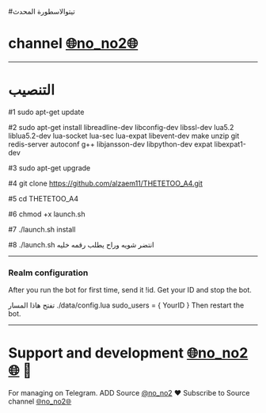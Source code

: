 #تيتوالاسطورة المحدث 
# channel [🌐no_no2🌐](https://telegram.me/no_no2)
* * *


# التنصيب
#1
sudo apt-get update

#2
sudo apt-get install libreadline-dev libconfig-dev libssl-dev lua5.2 liblua5.2-dev lua-socket lua-sec lua-expat libevent-dev make unzip git redis-server autoconf g++ libjansson-dev libpython-dev expat libexpat1-dev

#3
sudo apt-get upgrade

#4
git clone https://github.com/alzaem11/THETETOO_A4.git

#5
cd THETETOO_A4

#6
chmod +x launch.sh

#7
./launch.sh install

#8
./launch.sh انتضر شويه وراح يطلب رقمه خليه
* * *

### Realm configuration

After you run the bot for first time, send it !id. Get your ID and stop the bot.

تفتح هاذا المسار ./data/config.lua 
  sudo_users = {
    YourID
  }
Then restart the bot.
* * *

# Support and development [🌐no_no2🌐](https://telegram.me/no_no2) 🐾

For managing on Telegram.
ADD Source [@no_no2](https://telegram.me/no_no2) ❤️
Subscribe to Source channel [🌐no_no2🌐](https://telegram.me/no_no2) 

